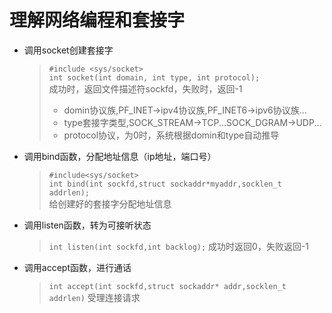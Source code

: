 # 理解网络编程和套接字
* 调用socket创建套接字
    >`#include <sys/socket>`\
    >`int socket(int domain, int type, int protocol);`\
    >成功时，返回文件描述符sockfd，失败时，返回-1 
    >- domin协议族,PF_INET->ipv4协议族,PF_INET6->ipv6协议族...
    >- type套接字类型,SOCK_STREAM->TCP...SOCK_DGRAM->UDP...
    >- protocol协议，为0时，系统根据domin和type自动推导
    
* 调用bind函数，分配地址信息（ip地址，端口号）
    >`#include<sys/socket>`\
    >`int bind(int sockfd,struct sockaddr*myaddr,socklen_t addrlen);`\
    >给创建好的套接字分配地址信息
* 调用listen函数，转为可接听状态
    >`int listen(int sockfd,int backlog);`
    >成功时返回0，失败返回-1
* 调用accept函数，进行通话
    >`int accept(int sockfd,struct sockaddr* addr,socklen_t addrlen)`
    >受理连接请求

